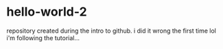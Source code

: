 # hello-world-2
repository created during the intro to github. i did it wrong the first time lol
i'm following the tutorial...
